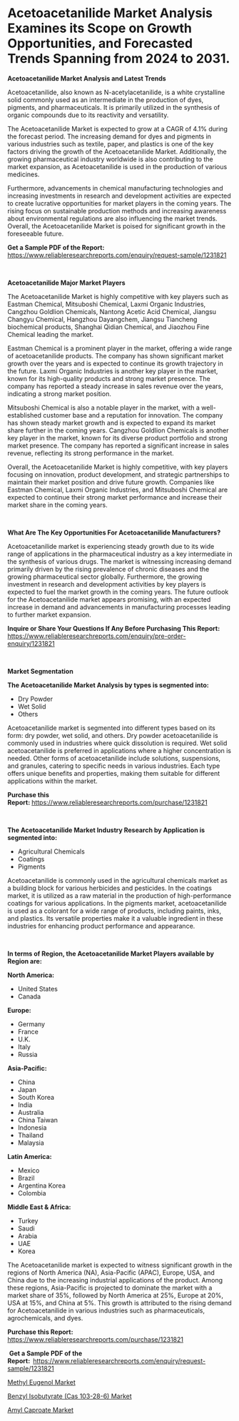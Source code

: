 <p><h1>Acetoacetanilide Market Analysis Examines its Scope on Growth Opportunities, and Forecasted Trends Spanning from 2024 to 2031.</h1></p><p><strong>Acetoacetanilide Market Analysis and Latest Trends</strong></p>
<p><p>Acetoacetanilide, also known as N-acetylacetanilide, is a white crystalline solid commonly used as an intermediate in the production of dyes, pigments, and pharmaceuticals. It is primarily utilized in the synthesis of organic compounds due to its reactivity and versatility.</p><p>The Acetoacetanilide Market is expected to grow at a CAGR of 4.1% during the forecast period. The increasing demand for dyes and pigments in various industries such as textile, paper, and plastics is one of the key factors driving the growth of the Acetoacetanilide Market. Additionally, the growing pharmaceutical industry worldwide is also contributing to the market expansion, as Acetoacetanilide is used in the production of various medicines.</p><p>Furthermore, advancements in chemical manufacturing technologies and increasing investments in research and development activities are expected to create lucrative opportunities for market players in the coming years. The rising focus on sustainable production methods and increasing awareness about environmental regulations are also influencing the market trends. Overall, the Acetoacetanilide Market is poised for significant growth in the foreseeable future.</p></p>
<p><strong>Get a Sample PDF of the Report:&nbsp;</strong> <a href="https://www.reliableresearchreports.com/enquiry/request-sample/1231821">https://www.reliableresearchreports.com/enquiry/request-sample/1231821</a></p>
<p>&nbsp;</p>
<p><strong>Acetoacetanilide Major Market Players</strong></p>
<p><p>The Acetoacetanilide Market is highly competitive with key players such as Eastman Chemical, Mitsuboshi Chemical, Laxmi Organic Industries, Cangzhou Goldlion Chemicals, Nantong Acetic Acid Chemical, Jiangsu Changyu Chemical, Hangzhou Dayangchem, Jiangsu Tiancheng biochemical products, Shanghai Qidian Chemical, and Jiaozhou Fine Chemical leading the market.</p><p>Eastman Chemical is a prominent player in the market, offering a wide range of acetoacetanilide products. The company has shown significant market growth over the years and is expected to continue its growth trajectory in the future. Laxmi Organic Industries is another key player in the market, known for its high-quality products and strong market presence. The company has reported a steady increase in sales revenue over the years, indicating a strong market position.</p><p>Mitsuboshi Chemical is also a notable player in the market, with a well-established customer base and a reputation for innovation. The company has shown steady market growth and is expected to expand its market share further in the coming years. Cangzhou Goldlion Chemicals is another key player in the market, known for its diverse product portfolio and strong market presence. The company has reported a significant increase in sales revenue, reflecting its strong performance in the market.</p><p>Overall, the Acetoacetanilide Market is highly competitive, with key players focusing on innovation, product development, and strategic partnerships to maintain their market position and drive future growth. Companies like Eastman Chemical, Laxmi Organic Industries, and Mitsuboshi Chemical are expected to continue their strong market performance and increase their market share in the coming years.</p></p>
<p>&nbsp;</p>
<p><strong>What Are The Key Opportunities For Acetoacetanilide Manufacturers?</strong></p>
<p><p>Acetoacetanilide market is experiencing steady growth due to its wide range of applications in the pharmaceutical industry as a key intermediate in the synthesis of various drugs. The market is witnessing increasing demand primarily driven by the rising prevalence of chronic diseases and the growing pharmaceutical sector globally. Furthermore, the growing investment in research and development activities by key players is expected to fuel the market growth in the coming years. The future outlook for the Acetoacetanilide market appears promising, with an expected increase in demand and advancements in manufacturing processes leading to further market expansion.</p></p>
<p><strong>Inquire or Share Your Questions If Any Before Purchasing This Report:</strong> <a href="https://www.reliableresearchreports.com/enquiry/pre-order-enquiry/1231821">https://www.reliableresearchreports.com/enquiry/pre-order-enquiry/1231821</a></p>
<p>&nbsp;</p>
<p><strong>Market Segmentation</strong></p>
<p><strong>The Acetoacetanilide Market Analysis by types is segmented into:</strong></p>
<p><ul><li>Dry Powder</li><li>Wet Solid</li><li>Others</li></ul></p>
<p><p>Acetoacetanilide market is segmented into different types based on its form: dry powder, wet solid, and others. Dry powder acetoacetanilide is commonly used in industries where quick dissolution is required. Wet solid acetoacetanilide is preferred in applications where a higher concentration is needed. Other forms of acetoacetanilide include solutions, suspensions, and granules, catering to specific needs in various industries. Each type offers unique benefits and properties, making them suitable for different applications within the market.</p></p>
<p><strong>Purchase this Report:&nbsp;</strong><a href="https://www.reliableresearchreports.com/purchase/1231821">https://www.reliableresearchreports.com/purchase/1231821</a></p>
<p>&nbsp;</p>
<p><strong>The Acetoacetanilide Market Industry Research by Application is segmented into:</strong></p>
<p><ul><li>Agricultural Chemicals</li><li>Coatings</li><li>Pigments</li></ul></p>
<p><p>Acetoacetanilide is commonly used in the agricultural chemicals market as a building block for various herbicides and pesticides. In the coatings market, it is utilized as a raw material in the production of high-performance coatings for various applications. In the pigments market, acetoacetanilide is used as a colorant for a wide range of products, including paints, inks, and plastics. Its versatile properties make it a valuable ingredient in these industries for enhancing product performance and appearance.</p></p>
<p>&nbsp;</p>
<p><strong>In terms of Region, the Acetoacetanilide Market Players available by Region are:</strong></p>
<p>
    <p> <strong> North America: </strong>
        <ul>
            <li>United States</li>
            <li>Canada</li>
        </ul>
        </p> 
    <p> <strong> Europe: </strong>
        <ul>
            <li>Germany</li>
            <li>France</li>
            <li>U.K.</li>
            <li>Italy</li>
            <li>Russia</li>
        </ul>
        </p> 
    <p> <strong> Asia-Pacific: </strong>
        <ul>
            <li>China</li>
            <li>Japan</li>
            <li>South Korea</li>
            <li>India</li>
            <li>Australia</li>
            <li>China Taiwan</li>
            <li>Indonesia</li>
            <li>Thailand</li>
            <li>Malaysia</li>
        </ul>
        </p> 
    <p> <strong> Latin America: </strong>
        <ul>
            <li>Mexico</li>
            <li>Brazil</li>
            <li>Argentina Korea</li>
            <li>Colombia</li>
        </ul>
        </p> 
    <p> <strong> Middle East & Africa: </strong>
        <ul>
            <li>Turkey</li>
            <li>Saudi</li>
            <li>Arabia</li>
            <li>UAE</li>
            <li>Korea</li>
        </ul>
    </p>
    </p>
<p><p>The Acetoacetanilide market is expected to witness significant growth in the regions of North America (NA), Asia-Pacific (APAC), Europe, USA, and China due to the increasing industrial applications of the product. Among these regions, Asia-Pacific is projected to dominate the market with a market share of 35%, followed by North America at 25%, Europe at 20%, USA at 15%, and China at 5%. This growth is attributed to the rising demand for Acetoacetanilide in various industries such as pharmaceuticals, agrochemicals, and dyes.</p></p>
<p><strong>Purchase this Report: </strong><a href="https://www.reliableresearchreports.com/purchase/1231821">https://www.reliableresearchreports.com/purchase/1231821</a></p>
<p>&nbsp;<strong>Get a Sample PDF of the Report:&nbsp;&nbsp;</strong><a href="https://www.reliableresearchreports.com/enquiry/request-sample/1231821">https://www.reliableresearchreports.com/enquiry/request-sample/1231821</a></p>
<p><strong></strong></p>
<p><p><a href="https://view.publitas.com/reportprime-1/methyl-eugenol-market-size-market-share-and-global-market-analysis-report-2023-2030/">Methyl Eugenol Market</a></p><p><a href="https://view.publitas.com/reportprime-1/benzyl-isobutyrate-cas-103-28-6-market-research-report-reveals-the-latest-trends-and-opportunities-of-this-market-for-period-from-2023-2030/">Benzyl Isobutyrate (Cas 103-28-6) Market</a></p><p><a href="https://view.publitas.com/reportprime-1/amyl-caproate-market-size-share-trends-analysis-report-by-material-by-type-by-end-user-by-region-and-segment-forecasts-2023-2030/">Amyl Caproate Market</a></p></p>